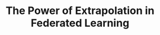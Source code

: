 ---
title:   "The Power of Extrapolation in Federated Learning"
authors: " Hanmin Li, Kirill Acharya, and Peter Richtárik."
year:    2024
venue:   "NeurIPS 2024"
summary: 
arxiv: "https://proceedings.neurips.cc/paper_files/paper/2024/hash/e0b6f389739496e363a89155c9448a8a-Abstract-Conference.html"   # leave blank if none
cite:  "/assets/bib/thepower2024.bib"
---